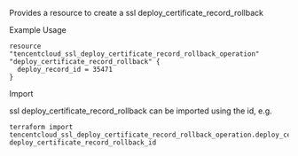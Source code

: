 Provides a resource to create a ssl deploy_certificate_record_rollback

Example Usage

```hcl
resource "tencentcloud_ssl_deploy_certificate_record_rollback_operation" "deploy_certificate_record_rollback" {
  deploy_record_id = 35471
}
```

Import

ssl deploy_certificate_record_rollback can be imported using the id, e.g.

```
terraform import tencentcloud_ssl_deploy_certificate_record_rollback_operation.deploy_certificate_record_rollback deploy_certificate_record_rollback_id
```